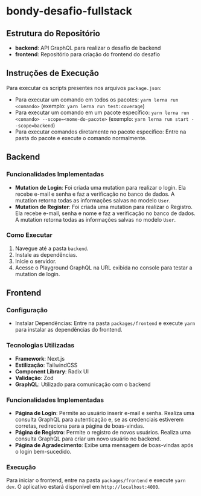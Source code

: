 # bondy-desafio-fullstack

## Estrutura do Repositório

- **backend**: API GraphQL para realizar o desafio de backend
- **frontend**: Repositório para criação do frontend do desafio

## Instruções de Execução

Para executar os scripts presentes nos arquivos `package.json`:

- Para executar um comando em todos os pacotes: `yarn lerna run <comando>` (exemplo: `yarn lerna run test:coverage`)
- Para executar um comando em um pacote específico: `yarn lerna run <comando> --scope=<nome-do-pacote>` (exemplo: `yarn lerna run start --scope=backend`)
- Para executar comandos diretamente no pacote específico: Entre na pasta do pacote e execute o comando normalmente.

## Backend

### Funcionalidades Implementadas

- **Mutation de Login**: Foi criada uma mutation para realizar o login. Ela recebe e-mail e senha e faz a verificação no banco de dados. A mutation retorna todas as informações salvas no modelo `User`.
- **Mutation de Register**: Foi criada uma mutation para realizar o Registro. Ela recebe e-mail, senha e nome e faz a verificação no banco de dados. A mutation retorna todas as informações salvas no modelo `User`.

### Como Executar

1. Navegue até a pasta `backend`.
2. Instale as dependências.
3. Inicie o servidor.
4. Acesse o Playground GraphQL na URL exibida no console para testar a mutation de login.

## Frontend

### Configuração

- Instalar Dependências: Entre na pasta `packages/frontend` e execute `yarn` para instalar as dependências do frontend.

### Tecnologias Utilizadas

- **Framework**: Next.js
- **Estilização**: TailwindCSS
- **Component Library**: Radix UI
- **Validação**: Zod
- **GraphQL**: Utilizado para comunicação com o backend

### Funcionalidades Implementadas

- **Página de Login**: Permite ao usuário inserir e-mail e senha. Realiza uma consulta GraphQL para autenticação e, se as credenciais estiverem corretas, redireciona para a página de boas-vindas.
- **Página de Registro**: Permite o registro de novos usuários. Realiza uma consulta GraphQL para criar um novo usuário no backend.
- **Página de Agradecimento**: Exibe uma mensagem de boas-vindas após o login bem-sucedido.

### Execução

Para iniciar o frontend, entre na pasta `packages/frontend` e execute `yarn dev`. O aplicativo estará disponível em `http://localhost:4000`.
